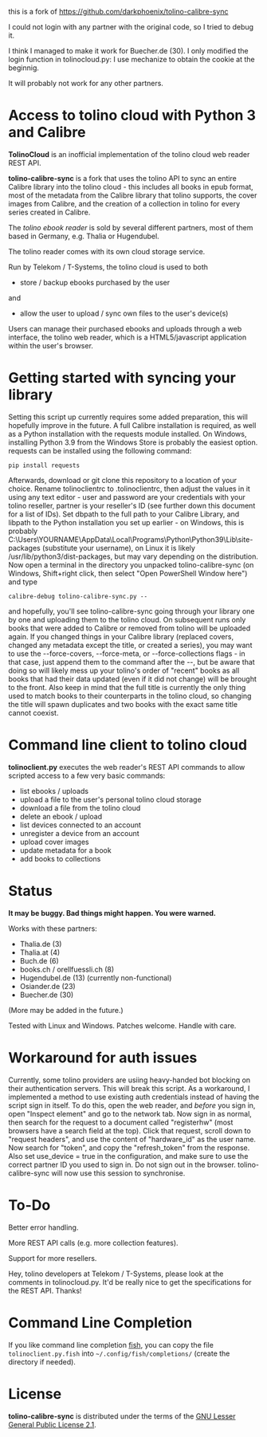 this is a fork of https://github.com/darkphoenix/tolino-calibre-sync

I could not login with any partner with the original code, so I tried to debug it.

I think I managed to make it work for Buecher.de (30). I only modified the login function in tolinocloud.py: I use mechanize to obtain the cookie at the beginnig.

It will probably not work for any other partners.

Access to tolino cloud with Python 3 and Calibre
================================================

**TolinoCloud** is an inofficial implementation of the tolino cloud
web reader REST API.

**tolino-calibre-sync** is a fork that uses the tolino API to sync an entire
Calibre library into the tolino cloud - this includes all books in epub
format, most of the metadata from the Calibre library that tolino supports,
the cover images from Calibre, and the creation of a collection in tolino
for every series created in Calibre.

The *tolino ebook reader* is sold by several different partners, most
of them based in Germany, e.g. Thalia or Hugendubel.

The tolino reader comes with its own cloud storage service.

Run by Telekom / T-Systems, the tolino cloud is used to both

- store / backup ebooks purchased by the user

and

- allow the user to upload / sync own files to the user's device(s)

Users can manage their purchased ebooks and uploads through a web
interface, the tolino web reader, which is a HTML5/javascript
application within the user's browser.

Getting started with syncing your library
=========================================
Setting this script up currently requires some added preparation, this will
hopefully improve in the future.  A full Calibre installation is required, as well as a
Python installation with the requests module installed.  On Windows, installing
Python 3.9 from the Windows Store is probably the easiest option.  requests can be installed using the following command:
```
pip install requests
```
Afterwards, download or git clone this repository to a location of your choice.  Rename tolinoclientrc to .tolinoclientrc, then adjust the values in it using any text editor - user and password are your credentials with your tolino reseller, partner is your reseller's ID (see further down this document for a list of IDs). Set dbpath to the full path to your Calibre Library, and libpath to the Python installation you set up earlier - on Windows, this is probably C:\Users\YOURNAME\AppData\Local\Programs\Python\Python39\Lib\site-packages (substitute your username), on Linux it is likely /usr/lib/python3/dist-packages, but may vary depending on the distribution.  Now open a terminal in the directory you unpacked tolino-calibre-sync (on Windows, Shift+right click, then select "Open PowerShell Window here") and type
```
calibre-debug tolino-calibre-sync.py --
```
and hopefully, you'll see tolino-calibre-sync going through your library one by one and uploading them to the tolino cloud.  On subsequent runs only books that were added to Calibre or removed from tolino will be uploaded again.  If you changed things in your Calibre library (replaced covers, changed any metadata except the title, or created a series), you may want to use the --force-covers, --force-meta, or --force-collections flags - in that case, just append them to the command after the --, but be aware that doing so will likely mess up your tolino's order of "recent" books as all books that had their data updated (even if it did not change) will be brought to the front.  Also keep in mind that the full title is currently the only thing used to match books to their counterparts in the tolino cloud, so changing the title will spawn duplicates and two books with the exact same title cannot coexist.

Command line client to tolino cloud
===================================

**tolinoclient.py** executes the web reader's REST API commands
to allow scripted access to a few very basic commands:

- list ebooks / uploads
- upload a file to the user's personal tolino cloud storage
- download a file from the tolino cloud
- delete an ebook / upload
- list devices connected to an account
- unregister a device from an account
- upload cover images
- update metadata for a book
- add books to collections

Status
======

**It may be buggy. Bad things might happen. You were warned.**

Works with these partners:
- Thalia.de (3)
- Thalia.at (4)
- Buch.de (6)
- books.ch / orellfuessli.ch (8)
- Hugendubel.de (13) (currently non-functional)
- Osiander.de (23)
- Buecher.de (30)

(More may be added in the future.)

Tested with Linux and Windows. Patches welcome. Handle with care.

Workaround for auth issues
=====
Currently, some tolino providers are usiing heavy-handed bot blocking
on their authentication servers.  This will break this script.  As a
workaround, I implemented a method to use existing auth credentials
instead of having the script sign in itself.  To do this, open the web
reader, and *before* you sign in, open "Inspect element" and go to the
network tab.  Now sign in as normal, then search for the request to
a document called "registerhw" (most browsers have a search field at the
top).  Click that request, scroll down to "request headers", and use
the content of "hardware_id" as the user name.  Now search for "token", and
copy the "refresh_token" from the response.  Also set use_device = true in
the configuration, and make sure to use the correct partner ID you used to
sign in.  Do not sign out in the browser.  tolino-calibre-sync will now use
this session to synchronise.

To-Do
=====

Better error handling.

More REST API calls (e.g. more collection features).

Support for more resellers.

Hey, tolino developers at Telekom / T-Systems, please look at
the comments in tolinocloud.py. It'd be really nice to get the
specifications for the REST API. Thanks!

Command Line Completion
=======================

If you like command line completion [fish](https://fishshell.com/), you can copy the file `tolinoclient.py.fish` into `~/.config/fish/completions/` (create the directory if needed).

License
=======

**tolino-calibre-sync** is distributed under the terms of the
[GNU Lesser General Public License 2.1](http://www.gnu.org/licenses/lgpl-2.1.txt).
